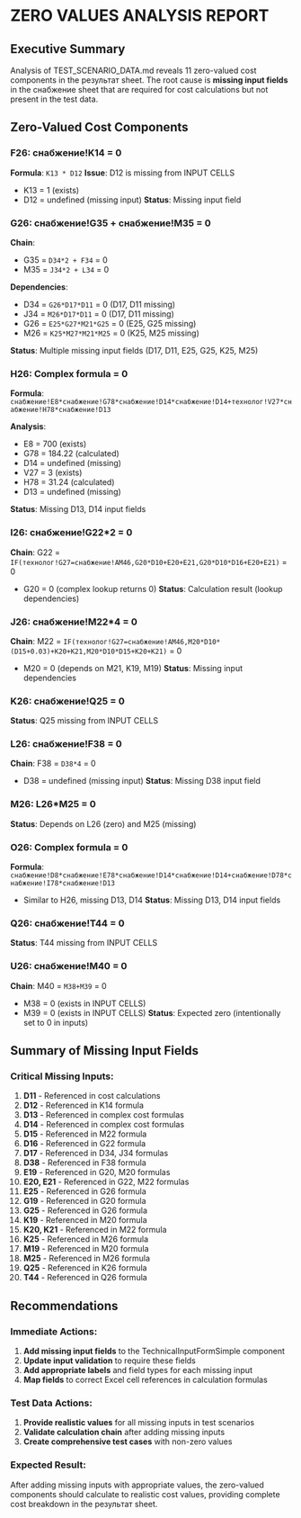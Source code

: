 # ZERO VALUES ANALYSIS REPORT

## Executive Summary
Analysis of TEST_SCENARIO_DATA.md reveals 11 zero-valued cost components in the результат sheet. The root cause is **missing input fields** in the снабжение sheet that are required for cost calculations but not present in the test data.

## Zero-Valued Cost Components

### F26: снабжение!K14 = 0
**Formula**: `K13 * D12`
**Issue**: D12 is missing from INPUT CELLS
- K13 = 1 (exists)
- D12 = undefined (missing input)
**Status**: Missing input field

### G26: снабжение!G35 + снабжение!M35 = 0
**Chain**:
- G35 = `D34*2 + F34` = 0
- M35 = `J34*2 + L34` = 0

**Dependencies**:
- D34 = `G26*D17*D11` = 0 (D17, D11 missing)
- J34 = `M26*D17*D11` = 0 (D17, D11 missing)  
- G26 = `E25*G27*M21*G25` = 0 (E25, G25 missing)
- M26 = `K25*M27*M21*M25` = 0 (K25, M25 missing)

**Status**: Multiple missing input fields (D17, D11, E25, G25, K25, M25)

### H26: Complex formula = 0
**Formula**: `снабжение!E8*снабжение!G78*снабжение!D14*снабжение!D14+технолог!V27*снабжение!H78*снабжение!D13`

**Analysis**:
- E8 = 700 (exists)
- G78 = 184.22 (calculated)
- D14 = undefined (missing)
- V27 = 3 (exists)  
- H78 = 31.24 (calculated)
- D13 = undefined (missing)

**Status**: Missing D13, D14 input fields

### I26: снабжение!G22*2 = 0
**Chain**: G22 = `IF(технолог!G27=снабжение!AM46,G20*D10+E20+E21,G20*D10*D16+E20+E21)` = 0
- G20 = 0 (complex lookup returns 0)
**Status**: Calculation result (lookup dependencies)

### J26: снабжение!M22*4 = 0
**Chain**: M22 = `IF(технолог!G27=снабжение!AM46,M20*D10*(D15+0.03)+K20+K21,M20*D10*D15+K20+K21)` = 0
- M20 = 0 (depends on M21, K19, M19)
**Status**: Missing input dependencies

### K26: снабжение!Q25 = 0
**Status**: Q25 missing from INPUT CELLS

### L26: снабжение!F38 = 0
**Chain**: F38 = `D38*4` = 0
- D38 = undefined (missing input)
**Status**: Missing D38 input field

### M26: L26*M25 = 0
**Status**: Depends on L26 (zero) and M25 (missing)

### O26: Complex formula = 0
**Formula**: `снабжение!D8*снабжение!E78*снабжение!D14*снабжение!D14+снабжение!D78*снабжение!I78*снабжение!D13`
- Similar to H26, missing D13, D14
**Status**: Missing D13, D14 input fields

### Q26: снабжение!T44 = 0
**Status**: T44 missing from INPUT CELLS

### U26: снабжение!M40 = 0
**Chain**: M40 = `M38+M39` = 0
- M38 = 0 (exists in INPUT CELLS)
- M39 = 0 (exists in INPUT CELLS)
**Status**: Expected zero (intentionally set to 0 in inputs)

## Summary of Missing Input Fields

### Critical Missing Inputs:
1. **D11** - Referenced in cost calculations
2. **D12** - Referenced in K14 formula
3. **D13** - Referenced in complex cost formulas
4. **D14** - Referenced in complex cost formulas  
5. **D15** - Referenced in M22 formula
6. **D16** - Referenced in G22 formula
7. **D17** - Referenced in D34, J34 formulas
8. **D38** - Referenced in F38 formula
9. **E19** - Referenced in G20, M20 formulas
10. **E20, E21** - Referenced in G22, M22 formulas
11. **E25** - Referenced in G26 formula
12. **G19** - Referenced in G20 formula
13. **G25** - Referenced in G26 formula
14. **K19** - Referenced in M20 formula
15. **K20, K21** - Referenced in M22 formula
16. **K25** - Referenced in M26 formula
17. **M19** - Referenced in M20 formula
18. **M25** - Referenced in M26 formula
19. **Q25** - Referenced in K26 formula
20. **T44** - Referenced in Q26 formula

## Recommendations

### Immediate Actions:
1. **Add missing input fields** to the TechnicalInputFormSimple component
2. **Update input validation** to require these fields
3. **Add appropriate labels** and field types for each missing input
4. **Map fields** to correct Excel cell references in calculation formulas

### Test Data Actions:
1. **Provide realistic values** for all missing inputs in test scenarios
2. **Validate calculation chain** after adding missing inputs
3. **Create comprehensive test cases** with non-zero values

### Expected Result:
After adding missing inputs with appropriate values, the zero-valued components should calculate to realistic cost values, providing complete cost breakdown in the результат sheet.